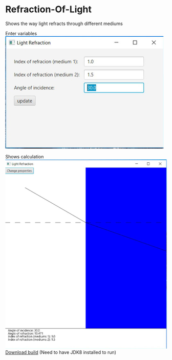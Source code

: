 # Refraction-Of-Light
Shows the way light refracts through different mediums

Enter variables
![Enter variables](https://raw.githubusercontent.com/Tyler-Hilbert/Refraction-Of-Light/master/doc/Screenshot1.jpg "Enter variables")

Shows calculation
![Shows calculation](https://raw.githubusercontent.com/Tyler-Hilbert/Refraction-Of-Light/master/doc/Screenshot2.jpg "Shows calculation")  
[Download build](https://github.com/Tyler-Hilbert/Refraction-Of-Light---Snells_Law/raw/master/dist/Refraction-Of-Light---Snells_Law.jar)
(Need to have JDK8 installed to run)
